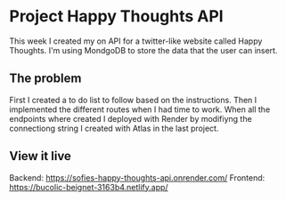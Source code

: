 # Project Happy Thoughts API

This week I created my on API for a twitter-like website called Happy Thoughts. I'm using MondgoDB to store the data that the user can insert.

## The problem

First I created a to do list to follow based on the instructions. Then I implemented the different routes when I had time to work. When all the endpoints where created I deployed with Render by modifiyng the connectiong string I created with Atlas in the last project.

## View it live

Backend: https://sofies-happy-thoughts-api.onrender.com/
Frontend: https://bucolic-beignet-3163b4.netlify.app/

